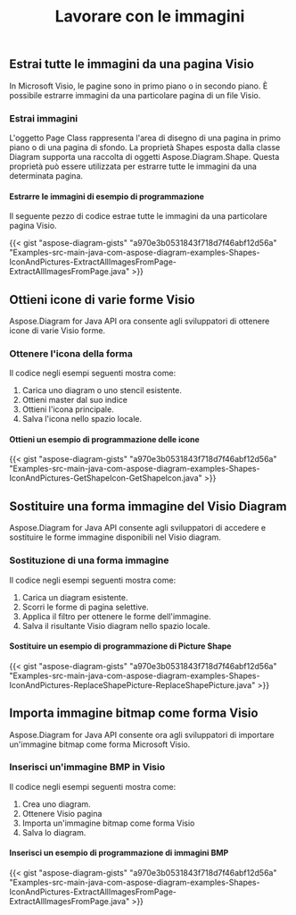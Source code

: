 ﻿---
title: Lavorare con le immagini
type: docs
weight: 70
url: /it/java/working-with-images/
---
## **Estrai tutte le immagini da una pagina Visio**
In Microsoft Visio, le pagine sono in primo piano o in secondo piano. È possibile estrarre immagini da una particolare pagina di un file Visio.
### **Estrai immagini**
L'oggetto Page Class rappresenta l'area di disegno di una pagina in primo piano o di una pagina di sfondo. La proprietà Shapes esposta dalla classe Diagram supporta una raccolta di oggetti Aspose.Diagram.Shape. Questa proprietà può essere utilizzata per estrarre tutte le immagini da una determinata pagina.
#### **Estrarre le immagini di esempio di programmazione**
Il seguente pezzo di codice estrae tutte le immagini da una particolare pagina Visio.

{{< gist "aspose-diagram-gists" "a970e3b0531843f718d7f46abf12d56a" "Examples-src-main-java-com-aspose-diagram-examples-Shapes-IconAndPictures-ExtractAllImagesFromPage-ExtractAllImagesFromPage.java" >}}
## **Ottieni icone di varie forme Visio**
Aspose.Diagram for Java API ora consente agli sviluppatori di ottenere icone di varie Visio forme.
### **Ottenere l'icona della forma**
Il codice negli esempi seguenti mostra come:

1. Carica uno diagram o uno stencil esistente.
1. Ottieni master dal suo indice
1. Ottieni l'icona principale.
1. Salva l'icona nello spazio locale.
#### **Ottieni un esempio di programmazione delle icone**
{{< gist "aspose-diagram-gists" "a970e3b0531843f718d7f46abf12d56a" "Examples-src-main-java-com-aspose-diagram-examples-Shapes-IconAndPictures-GetShapeIcon-GetShapeIcon.java" >}}
## **Sostituire una forma immagine del Visio Diagram**
Aspose.Diagram for Java API consente agli sviluppatori di accedere e sostituire le forme immagine disponibili nel Visio diagram.
### **Sostituzione di una forma immagine**
Il codice negli esempi seguenti mostra come:

1. Carica un diagram esistente.
1. Scorri le forme di pagina selettive.
1. Applica il filtro per ottenere le forme dell'immagine.
1. Salva il risultante Visio diagram nello spazio locale.
#### **Sostituire un esempio di programmazione di Picture Shape**
{{< gist "aspose-diagram-gists" "a970e3b0531843f718d7f46abf12d56a" "Examples-src-main-java-com-aspose-diagram-examples-Shapes-IconAndPictures-ReplaceShapePicture-ReplaceShapePicture.java" >}}
## **Importa immagine bitmap come forma Visio**
Aspose.Diagram for Java API consente ora agli sviluppatori di importare un'immagine bitmap come forma Microsoft Visio.
### **Inserisci un'immagine BMP in Visio**
Il codice negli esempi seguenti mostra come:

1. Crea uno diagram.
1. Ottenere Visio pagina
1. Importa un'immagine bitmap come forma Visio
1. Salva lo diagram.
#### **Inserisci un esempio di programmazione di immagini BMP**
{{< gist "aspose-diagram-gists" "a970e3b0531843f718d7f46abf12d56a" "Examples-src-main-java-com-aspose-diagram-examples-Shapes-IconAndPictures-ExtractAllImagesFromPage-ExtractAllImagesFromPage.java" >}}
